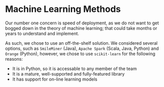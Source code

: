 Machine Learning Methods
========================

Our number one concern is speed of deployment, as we do not want to get bogged down in the theory of machine learning; that could take months or years to understand and implement.

As such, we chose to use an off-the-shelf solution. We considered several options, such as `SmileMiner` (Java), `Apache Spark` (Scala, Java, Python) and `Orange` (Python), however, we chose to use `scikit-learn` for the following reasons:

- It is in Python, so it is accessable to any member of the team
- It is a mature, well-supported and fully-featured library
- It has support for on-line learning models


